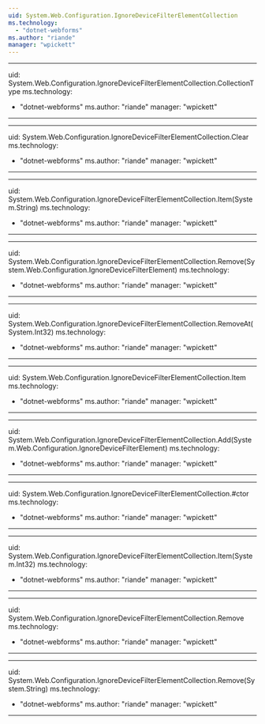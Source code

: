 ```yaml
---
uid: System.Web.Configuration.IgnoreDeviceFilterElementCollection
ms.technology: 
  - "dotnet-webforms"
ms.author: "riande"
manager: "wpickett"
---
```


---
uid: System.Web.Configuration.IgnoreDeviceFilterElementCollection.CollectionType
ms.technology: 
  - "dotnet-webforms"
ms.author: "riande"
manager: "wpickett"
---

---
uid: System.Web.Configuration.IgnoreDeviceFilterElementCollection.Clear
ms.technology: 
  - "dotnet-webforms"
ms.author: "riande"
manager: "wpickett"
---

---
uid: System.Web.Configuration.IgnoreDeviceFilterElementCollection.Item(System.String)
ms.technology: 
  - "dotnet-webforms"
ms.author: "riande"
manager: "wpickett"
---

---
uid: System.Web.Configuration.IgnoreDeviceFilterElementCollection.Remove(System.Web.Configuration.IgnoreDeviceFilterElement)
ms.technology: 
  - "dotnet-webforms"
ms.author: "riande"
manager: "wpickett"
---

---
uid: System.Web.Configuration.IgnoreDeviceFilterElementCollection.RemoveAt(System.Int32)
ms.technology: 
  - "dotnet-webforms"
ms.author: "riande"
manager: "wpickett"
---

---
uid: System.Web.Configuration.IgnoreDeviceFilterElementCollection.Item
ms.technology: 
  - "dotnet-webforms"
ms.author: "riande"
manager: "wpickett"
---

---
uid: System.Web.Configuration.IgnoreDeviceFilterElementCollection.Add(System.Web.Configuration.IgnoreDeviceFilterElement)
ms.technology: 
  - "dotnet-webforms"
ms.author: "riande"
manager: "wpickett"
---

---
uid: System.Web.Configuration.IgnoreDeviceFilterElementCollection.#ctor
ms.technology: 
  - "dotnet-webforms"
ms.author: "riande"
manager: "wpickett"
---

---
uid: System.Web.Configuration.IgnoreDeviceFilterElementCollection.Item(System.Int32)
ms.technology: 
  - "dotnet-webforms"
ms.author: "riande"
manager: "wpickett"
---

---
uid: System.Web.Configuration.IgnoreDeviceFilterElementCollection.Remove
ms.technology: 
  - "dotnet-webforms"
ms.author: "riande"
manager: "wpickett"
---

---
uid: System.Web.Configuration.IgnoreDeviceFilterElementCollection.Remove(System.String)
ms.technology: 
  - "dotnet-webforms"
ms.author: "riande"
manager: "wpickett"
---
